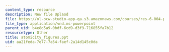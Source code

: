 ```yaml
---
content_type: resource
description: New file Uplaod
file: https://ol-ocw-studio-app-qa.s3.amazonaws.com/courses/res-6-004-principles-of-computer-system-design-an-introduction-spring-2009/aa21feda7e777a54faef2a14d145c0da_atomicity_figures.ppt
file_type: application/vnd.ms-powerpoint
parent_uid: b4e8d5a9-0bdf-6cd9-d3f9-716855fa7b12
resourcetype: Other
title: atomicity_figures.ppt
uid: aa21feda-7e77-7a54-faef-2a14d145c0da
---
```

